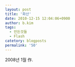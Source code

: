 ```yaml
---
layout: post
title: '화산'
date: 2010-12-15 12:04:06+0900
author: b.kim
tags:
  - 만든것들
  - Flash
catetory: blogposts
permalink: '50'
---
```

  
2008년 1월 作.  
  
  


